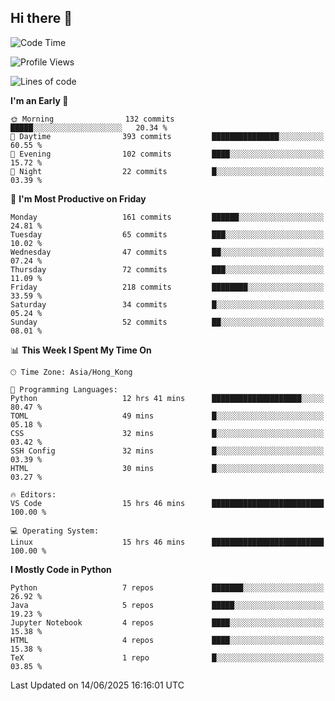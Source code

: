 ## Hi there 👋

<!--
**gessiegulugulu/gessiegulugulu** is a ✨ _special_ ✨ repository because its `README.md` (this file) appears on your GitHub profile.

Here are some ideas to get you started:

- 🔭 I’m currently working on ...
- 🌱 I’m currently learning ...
- 👯 I’m looking to collaborate on ...
- 🤔 I’m looking for help with ...
- 💬 Ask me about ...
- 📫 How to reach me: ...
- 😄 Pronouns: ...
- ⚡ Fun fact: ...
-->

<!--START_SECTION:waka-->
![Code Time](http://img.shields.io/badge/Code%20Time-470%20hrs%2021%20mins-blue)

![Profile Views](http://img.shields.io/badge/Profile%20Views-61-blue)

![Lines of code](https://img.shields.io/badge/From%20Hello%20World%20I%27ve%20Written-3.6%20million%20lines%20of%20code-blue)

**I'm an Early 🐤** 

```text
🌞 Morning                132 commits         █████░░░░░░░░░░░░░░░░░░░░   20.34 % 
🌆 Daytime                393 commits         ███████████████░░░░░░░░░░   60.55 % 
🌃 Evening                102 commits         ████░░░░░░░░░░░░░░░░░░░░░   15.72 % 
🌙 Night                  22 commits          █░░░░░░░░░░░░░░░░░░░░░░░░   03.39 % 
```
📅 **I'm Most Productive on Friday** 

```text
Monday                   161 commits         ██████░░░░░░░░░░░░░░░░░░░   24.81 % 
Tuesday                  65 commits          ███░░░░░░░░░░░░░░░░░░░░░░   10.02 % 
Wednesday                47 commits          ██░░░░░░░░░░░░░░░░░░░░░░░   07.24 % 
Thursday                 72 commits          ███░░░░░░░░░░░░░░░░░░░░░░   11.09 % 
Friday                   218 commits         ████████░░░░░░░░░░░░░░░░░   33.59 % 
Saturday                 34 commits          █░░░░░░░░░░░░░░░░░░░░░░░░   05.24 % 
Sunday                   52 commits          ██░░░░░░░░░░░░░░░░░░░░░░░   08.01 % 
```


📊 **This Week I Spent My Time On** 

```text
🕑︎ Time Zone: Asia/Hong_Kong

💬 Programming Languages: 
Python                   12 hrs 41 mins      ████████████████████░░░░░   80.47 % 
TOML                     49 mins             █░░░░░░░░░░░░░░░░░░░░░░░░   05.18 % 
CSS                      32 mins             █░░░░░░░░░░░░░░░░░░░░░░░░   03.42 % 
SSH Config               32 mins             █░░░░░░░░░░░░░░░░░░░░░░░░   03.39 % 
HTML                     30 mins             █░░░░░░░░░░░░░░░░░░░░░░░░   03.27 % 

🔥 Editors: 
VS Code                  15 hrs 46 mins      █████████████████████████   100.00 % 

💻 Operating System: 
Linux                    15 hrs 46 mins      █████████████████████████   100.00 % 
```

**I Mostly Code in Python** 

```text
Python                   7 repos             ███████░░░░░░░░░░░░░░░░░░   26.92 % 
Java                     5 repos             █████░░░░░░░░░░░░░░░░░░░░   19.23 % 
Jupyter Notebook         4 repos             ████░░░░░░░░░░░░░░░░░░░░░   15.38 % 
HTML                     4 repos             ████░░░░░░░░░░░░░░░░░░░░░   15.38 % 
TeX                      1 repo              █░░░░░░░░░░░░░░░░░░░░░░░░   03.85 % 
```




 Last Updated on 14/06/2025 16:16:01 UTC
<!--END_SECTION:waka-->
